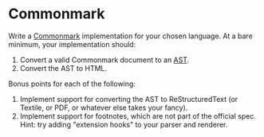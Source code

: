 # Commonmark
Write a [Commonmark](https://commonmark.org/) implementation for your chosen language. At a bare minimum, your implementation should:

1. Convert a valid Commonmark document to an [AST](https://en.wikipedia.org/wiki/Abstract_syntax_tree).
2. Convert the AST to HTML.

Bonus points for each of the following:

1. Implement support for converting the AST to ReStructuredText (or Textile, or PDF, or whatever else takes your fancy).
2. Implement support for footnotes, which are not part of the official spec. Hint: try adding "extension hooks" to your parser and renderer.